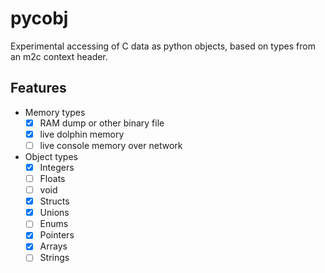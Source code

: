 # pycobj

Experimental accessing of C data as python objects, based on types from an m2c context header.

## Features

- Memory types
    - [x] RAM dump or other binary file
    - [x] live dolphin memory
    - [ ] live console memory over network
- Object types
    - [x] Integers
    - [ ] Floats
    - [ ] void
    - [x] Structs
    - [x] Unions
    - [ ] Enums
    - [x] Pointers
    - [x] Arrays
    - [ ] Strings
